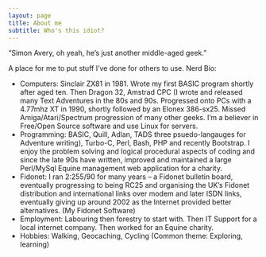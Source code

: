 ```yaml
---
layout: page
title: About me
subtitle: Who's this idiot?
---
```


“Simon Avery, oh yeah, he’s just another middle-aged geek.”

A place for me to put stuff I’ve done for others to use. 
Nerd Bio:

- Computers: Sinclair ZX81 in 1981. Wrote my first BASIC program shortly after aged ten. Then Dragon 32, Amstrad CPC (I wrote and released many Text Adventures in the 80s and 90s. Progressed onto PCs with a 4.77mhz XT in 1990, shortly followed by an Elonex 386-sx25. Missed Amiga/Atari/Spectrum progression of many other geeks. I’m a believer in Free/Open Source software and use Linux for servers.
- Programming: BASIC, Quill, Adlan, TADS three psuedo-langauges for Adventure writing), Turbo-C, Perl, Bash, PHP and recently Bootstrap. I enjoy the problem solving and logical procedural aspects of coding and since the late 90s have written, improved and maintained a large Perl/MySql Equine management web application for a charity.
- Fidonet: I ran 2:255/90 for many years – a Fidonet bulletin board, eventually progressing to being RC25 and organising the UK’s Fidonet distribution and international links over modem and later ISDN links, eventually giving up around 2002 as the Internet provided better alternatives. (My Fidonet Software)
- Employment: Labouring then forestry to start with. Then IT Support for a local internet company. Then worked for an Equine charity.
- Hobbies: Walking, Geocaching, Cycling (Common theme: Exploring, learning)
 
